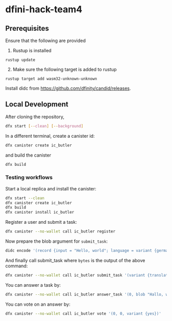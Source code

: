 # dfini-hack-team4

## Prerequisites
Ensure that the following are provided
1. Rustup is installed
```
rustup update
```
2. Make sure the following target is added to rustup
```
rustup target add wasm32-unknown-unknown
```

Install didc from https://github.com/dfinity/candid/releases.

## Local Development

After cloning the repository,

```bash
dfx start [--clean] [--background]
```

In a different terminal, create a canister id:

```bash
dfx canister create ic_butler
```

and build the canister

```bash
dfx build
```

### Testing workflows

Start a local replica and install the canister:

```bash
dfx start --clean
dfx canister create ic_butler
dfx build
dfx canister install ic_butler
```

Register a user and submit a task:
```bash
dfx canister --no-wallet call ic_butler register
```

Now prepare the blob argument for `submit_task`:
```bash
didc encode '(record {input = "Hello, world"; language = variant {german}})' --format blob
```

And finally call submit_task where `bytes` is the output of the above command:
```bash
dfx canister --no-wallet call ic_butler submit_task '(variant {translate_text}, blob "bytes", 120000000000, 10)'
```

You can answer a task by:
```bash
dfx canister --no-wallet call ic_butler answer_task '(0, blob "Hallo, welt")'
```

You can vote on an answer by:
```bash
dfx canister --no-wallet call ic_butler vote '(0, 0, variant {yes})'
```